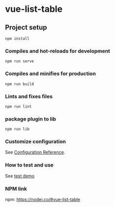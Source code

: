 # vue-list-table

## Project setup
```
npm install
```

### Compiles and hot-reloads for development
```
npm run serve
```

### Compiles and minifies for production
```
npm run build
```

### Lints and fixes files
```
npm run lint
```

### package plugin to lib
```
npm run lib
```

### Customize configuration
See [Configuration Reference](https://cli.vuejs.org/config/).

### How to test and use
See [test demo](https://github.com/Promise-W/vue-list-table/blob/develop/demo/main.js)

### NPM link
npm: https://nodei.co/#vue-list-table